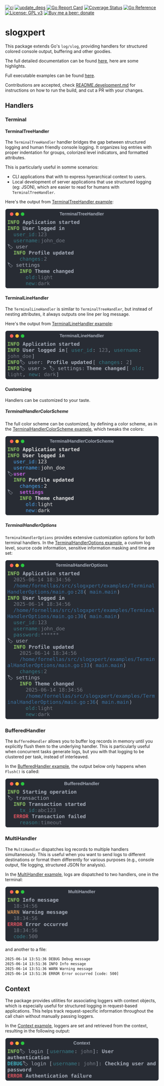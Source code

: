 [![ci](https://github.com/fornellas/slogxpert/actions/workflows/ci.yaml/badge.svg)](https://github.com/fornellas/slogxpert/actions/workflows/ci.yaml) [![update_deps](https://github.com/fornellas/slogxpert/actions/workflows/update_deps.yaml/badge.svg)](https://github.com/fornellas/slogxpert/actions/workflows/update_deps.yaml) [![Go Report Card](https://goreportcard.com/badge/github.com/fornellas/slogxpert)](https://goreportcard.com/report/github.com/fornellas/slogxpert) [![Coverage Status](https://coveralls.io/repos/github/fornellas/slogxpert/badge.svg?branch=master)](https://coveralls.io/github/fornellas/slogxpert?branch=master) [![Go Reference](https://pkg.go.dev/badge/github.com/fornellas/slogxpert.svg)](https://pkg.go.dev/github.com/fornellas/slogxpert) [![License: GPL v3](https://img.shields.io/badge/License-GPLv3-blue.svg)](https://www.gnu.org/licenses/gpl-3.0) [![Buy me a beer: donate](https://img.shields.io/badge/Donate-Buy%20me%20a%20beer-yellow)](https://www.paypal.com/donate?hosted_button_id=AX26JVRT2GS2Q)

# slogxpert

This package extends Go's `log/slog`, providing handlers for structured colored console output, buffering and other goodies.

The full detailed documentation can be found [here](https://pkg.go.dev/github.com/fornellas/slogxpert), here are some highlights.

Full executable examples can be found [here](https://github.com/fornellas/slogxpert/tree/main/examples).

Contributions are accepted, check [README.development.md](README.development.md) for instructions on how to run the build, and cut a PR with your changes.

## Handlers

### Terminal

#### TerminalTreeHandler

The `TerminalTreeHandler` handler bridges the gap between structured logging and human friendly console logging. It organizes log entries with proper indentation for groups, colorized level indicators, and formatted attributes.

This is particularly useful in somme scenarios:

- CLI applications that with to express hyerarchical context to users.
- Local development of server applications that use structured logging (eg: JSON), which are easier to read for humans with `TerminalTreeHandler`.

Here's the output from [TerminalTreeHandler example](https://github.com/fornellas/slogxpert/blob/main/examples/TerminalTreeHandler/main.go):

![TerminalTreeHandler](https://raw.githubusercontent.com/fornellas/slogxpert/refs/heads/main/examples/TerminalTreeHandler/output.svg)

#### TerminalLineHandler

The `TerminalLineHandler` is similar to `TerminalTreeHandler`, but instead of nesting attributes, it always outputs one line per log message.

Here's the output from [TerminalLineHandler example](https://github.com/fornellas/slogxpert/blob/main/examples/TerminalLineHandler/main.go):

![TerminalLineHandler](https://raw.githubusercontent.com/fornellas/slogxpert/refs/heads/main/examples/TerminalLineHandler/output.svg)

#### Customizing

Handlers can be customized to your taste.

##### TerminalHandlerColorScheme

The full color scheme can be customized, by defining a color scheme, as in the [TerminalHandlerColorScheme example](https://github.com/fornellas/slogxpert/blob/main/examples/TerminalHandlerColorScheme/main.go), which tweaks the colors:

![TerminalHandlerColorScheme](https://raw.githubusercontent.com/fornellas/slogxpert/refs/heads/main/examples/TerminalHandlerColorScheme/output.svg)

##### TerminalHandlerOptions

`TerminalHandlerOptions` provides extensive customization options for both terminal handlers. In the [TerminalHandlerOptions example](https://github.com/fornellas/slogxpert/blob/main/examples/TerminalHandlerOptions/main.go), a custom log level, source code information, sensitive information masking and time are set:

![TerminalHandlerOptions](https://raw.githubusercontent.com/fornellas/slogxpert/refs/heads/main/examples/TerminalHandlerOptions/output.svg)

### BufferedHandler

The `BufferedHandler` allows you to buffer log records in memory until you explicitly flush them to the underlying handler. This is particularly useful when concurrent tasks generate logs, but you with that logging to be clustered per task, instead of interleaved.

In the [BufferedHandler example](https://github.com/fornellas/slogxpert/blob/main/examples/BufferedHandler/main.go), the output below only happens when `Flush()` is called:

![BufferedHandler](https://raw.githubusercontent.com/fornellas/slogxpert/refs/heads/main/examples/BufferedHandler/output.svg)

### MultiHandler

The `MultiHandler` dispatches log records to multiple handlers simultaneously. This is useful when you want to send logs to different destinations or format them differently for various purposes (e.g., console output, file logging, structured JSON for analysis).

In the [MultiHandler example](https://github.com/fornellas/slogxpert/blob/main/examples/MultiHandler/main.go), logs are dispatched to two handlers, one in the terminal:

![MultiHandler](https://raw.githubusercontent.com/fornellas/slogxpert/refs/heads/main/examples/MultiHandler/output.svg)

and another to a file:

```
2025-06-14 13:51:36 DEBUG Debug message
2025-06-14 13:51:36 INFO Info message
2025-06-14 13:51:36 WARN Warning message
2025-06-14 13:51:36 ERROR Error occurred [code: 500]
```

## Context

The package provides utilities for associating loggers with context objects, which is especially useful for structured logging in request-based applications. This helps track request-specific information throughout the call chain without manually passing loggers.

In the [Context example](https://github.com/fornellas/slogxpert/blob/main/examples/Context/main.go), loggers are set and retrieved from the context, resulting in the following output:

![Context](https://raw.githubusercontent.com/fornellas/slogxpert/refs/heads/main/examples/Context/output.svg)
